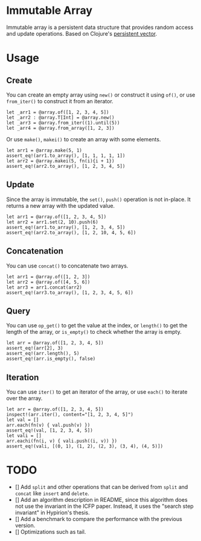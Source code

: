 # Immutable Array

Immutable array is a persistent data structure that provides random access and update operations. Based on Clojure's [persistent vector](https://hypirion.com/musings/understanding-persistent-vector-pt-1).

# Usage

## Create

You can create an empty array using `new()` or construct it using `of()`, or use `from_iter()` to construct it from an iterator.

```moonbit
let _arr1 = @array.of([1, 2, 3, 4, 5])    
let _arr2 : @array.T[Int] = @array.new()
let _arr3 = @array.from_iter((1).until(5))
let _arr4 = @array.from_array([1, 2, 3])
```

Or use `make()`, `makei()` to create an array with some elements.

```moonbit
let arr1 = @array.make(5, 1)
assert_eq!(arr1.to_array(), [1, 1, 1, 1, 1])
let arr2 = @array.makei(5, fn(i){i + 1})
assert_eq!(arr2.to_array(), [1, 2, 3, 4, 5])
```

## Update 

Since the array is immutable, the `set()`, `push()` operation is not in-place. It returns a new array with the updated value.

```moonbit
let arr1 = @array.of([1, 2, 3, 4, 5])
let arr2 = arr1.set(2, 10).push(6)
assert_eq!(arr1.to_array(), [1, 2, 3, 4, 5])
assert_eq!(arr2.to_array(), [1, 2, 10, 4, 5, 6])
```

## Concatenation

You can use `concat()` to concatenate two arrays.

```moonbit
let arr1 = @array.of([1, 2, 3])
let arr2 = @array.of([4, 5, 6])
let arr3 = arr1.concat(arr2)
assert_eq!(arr3.to_array(), [1, 2, 3, 4, 5, 6])
```

## Query

You can use `op_get()` to get the value at the index, or `length()` to get the length of the array, or `is_empty()` to check whether the array is empty.

```moonbit
let arr = @array.of([1, 2, 3, 4, 5])
assert_eq!(arr[2], 3)
assert_eq!(arr.length(), 5)
assert_eq!(arr.is_empty(), false)
```

## Iteration

You can use `iter()` to get an iterator of the array, or use `each()` to iterate over the array.

```moonbit
let arr = @array.of([1, 2, 3, 4, 5])
inspect!(arr.iter(), content="[1, 2, 3, 4, 5]")
let val = []
arr.each(fn(v) { val.push(v) })
assert_eq!(val, [1, 2, 3, 4, 5])
let vali = []
arr.eachi(fn(i, v) { vali.push((i, v)) })
assert_eq!(vali, [(0, 1), (1, 2), (2, 3), (3, 4), (4, 5)])
```

# TODO

- [] Add `split` and other operations that can be derived from `split` and `concat` like `insert` and `delete`.
- [] Add an algorithm description in README, since this algorithm does not use the invariant in the ICFP paper. Instead, it uses the "search step invariant" in Hypirion's thesis.
- [] Add a benchmark to compare the performance with the previous version.
- [] Optimizations such as tail.
